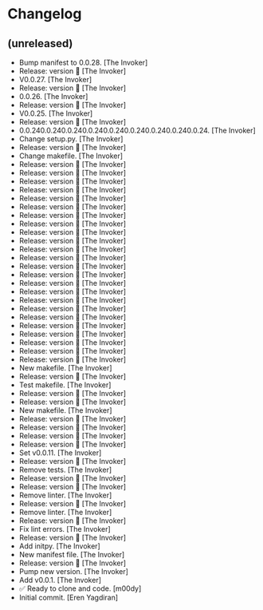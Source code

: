 Changelog
=========


(unreleased)
------------
- Bump manifest to 0.0.28. [The Invoker]
- Release: version  🚀 [The Invoker]
- V0.0.27. [The Invoker]
- Release: version  🚀 [The Invoker]
- 0.0.26. [The Invoker]
- Release: version  🚀 [The Invoker]
- V0.0.25. [The Invoker]
- Release: version  🚀 [The Invoker]
- 0.0.240.0.240.0.240.0.240.0.240.0.240.0.240.0.240.0.24. [The Invoker]
- Change setup.py. [The Invoker]
- Release: version  🚀 [The Invoker]
- Change makefile. [The Invoker]
- Release: version  🚀 [The Invoker]
- Release: version  🚀 [The Invoker]
- Release: version  🚀 [The Invoker]
- Release: version  🚀 [The Invoker]
- Release: version  🚀 [The Invoker]
- Release: version  🚀 [The Invoker]
- Release: version  🚀 [The Invoker]
- Release: version  🚀 [The Invoker]
- Release: version  🚀 [The Invoker]
- Release: version  🚀 [The Invoker]
- Release: version  🚀 [The Invoker]
- Release: version  🚀 [The Invoker]
- Release: version  🚀 [The Invoker]
- Release: version  🚀 [The Invoker]
- Release: version  🚀 [The Invoker]
- Release: version  🚀 [The Invoker]
- Release: version  🚀 [The Invoker]
- Release: version  🚀 [The Invoker]
- Release: version  🚀 [The Invoker]
- Release: version  🚀 [The Invoker]
- Release: version  🚀 [The Invoker]
- Release: version  🚀 [The Invoker]
- Release: version  🚀 [The Invoker]
- Release: version  🚀 [The Invoker]
- New makefile. [The Invoker]
- Release: version  🚀 [The Invoker]
- Test makefile. [The Invoker]
- Release: version  🚀 [The Invoker]
- Release: version  🚀 [The Invoker]
- New makefile. [The Invoker]
- Release: version  🚀 [The Invoker]
- Release: version  🚀 [The Invoker]
- Release: version  🚀 [The Invoker]
- Release: version  🚀 [The Invoker]
- Set v0.0.11. [The Invoker]
- Release: version  🚀 [The Invoker]
- Remove tests. [The Invoker]
- Release: version  🚀 [The Invoker]
- Release: version  🚀 [The Invoker]
- Remove linter. [The Invoker]
- Release: version  🚀 [The Invoker]
- Remove linter. [The Invoker]
- Release: version  🚀 [The Invoker]
- Fix lint errors. [The Invoker]
- Release: version  🚀 [The Invoker]
- Add initpy. [The Invoker]
- New manifest file. [The Invoker]
- Release: version  🚀 [The Invoker]
- Pump new version. [The Invoker]
- Add v0.0.1. [The Invoker]
- ✅ Ready to clone and code. [m00dy]
- Initial commit. [Eren Yagdiran]


